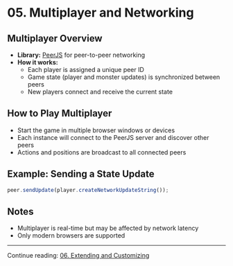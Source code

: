 # 05. Multiplayer and Networking

## Multiplayer Overview

- **Library:** [PeerJS](https://peerjs.com/) for peer-to-peer networking
- **How it works:**
  - Each player is assigned a unique peer ID
  - Game state (player and monster updates) is synchronized between peers
  - New players connect and receive the current state

## How to Play Multiplayer

- Start the game in multiple browser windows or devices
- Each instance will connect to the PeerJS server and discover other peers
- Actions and positions are broadcast to all connected peers

## Example: Sending a State Update

```ts
peer.sendUpdate(player.createNetworkUpdateString());
```

## Notes

- Multiplayer is real-time but may be affected by network latency
- Only modern browsers are supported

---

Continue reading: [06. Extending and Customizing](06.%20Extending%20and%20Customizing.md)
